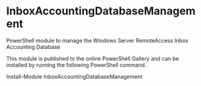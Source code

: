 # InboxAccountingDatabaseManagement
PowerShell module to manage the Windows Server RemoteAccess Inbox Accounting Database

This module is published to the online PowerShell Gallery and can be installed by running the following PowerShell command.

Install-Module InboxAccountingDatabaseManagement
